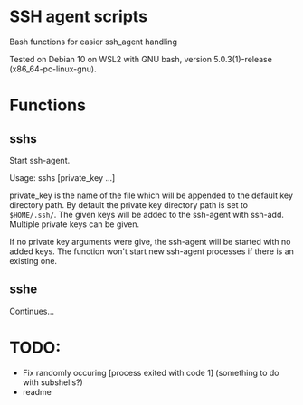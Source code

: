 # SSH agent scripts
Bash functions for easier ssh_agent handling

Tested on Debian 10 on WSL2 with GNU bash, version 5.0.3(1)-release (x86_64-pc-linux-gnu).

# Functions

## sshs
Start ssh-agent.  

Usage: sshs [private_key ...]  

private_key is the name of the file which will be appended to the default key directory path. By default the private key directory path is set to `$HOME/.ssh/`. The given keys will be added to the ssh-agent with ssh-add. Multiple private keys can be given.  

If no private key arguments were give, the ssh-agent will be started with no added keys. The function won't start new ssh-agent processes if there is an existing one. 
  
## sshe


Continues...


# TODO:  
- Fix randomly occuring [process exited with code 1] (something to do with subshells?)
- readme
